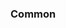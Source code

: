 <!-- Space: ResumeTemplate -->
<!-- Parent: Project -->
<!-- Title: Project Examples -->
<!-- Label: Examples -->
<!-- Include: ./../disclaimer.md -->
<!-- Include: ac:toc -->

### Common
